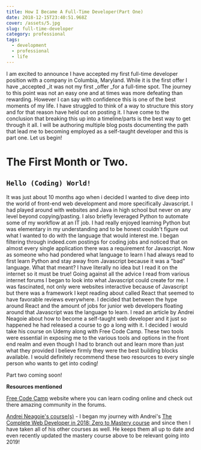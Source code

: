 ```yaml
---
title: How I Became A Full-Time Developer(Part One)
date: 2018-12-15T23:40:51.968Z
cover: /assets/5.jpg
slug: full-time-developer
category: professional
tags:
  - development
  - professional
  - life
---
```

I am excited to announce I have accepted my first full-time developer position with a company in Columbia, Maryland. While it is the first offer I have _accepted _it was not my first _offer _for a full-time spot. The journey to this point was not an easy one and at times was more defeating than rewarding. However I can say with confidence this is one of the best moments of my life. I have struggled to think of a way to structure this story and for that reason have held out on posting it. I have come to the conclusion that breaking this up into a timeline/parts is the best way to get through it all. I will be authoring multiple blog posts documenting the path that lead me to becoming employed as a self-taught developer and this is part one. Let us begin!

# The First Month or Two.

## `Hello (Coding) World!`

It was just about 10 months ago when i decided I wanted to dive deep into the world of front-end web development and more specifically Javascript. I had played around with websites and Java in high school but never on any level beyond copying/pasting. I also briefly leveraged Python to automate some of my workflow at an IT job. I had really enjoyed learning Python but was elementary in my understanding and to be honest couldn't figure out what I wanted to do with the language that would interest me. I began filtering through indeed.com postings for coding jobs and noticed that on almost every single application there was a requirement for Javascript. Now as someone who had pondered what language to learn I had always read to first learn Python and stay away from Javascript because it was a "bad" language. What that meant? I have literally no idea but I read it on the internet so it must be true! Going against all the advice I read from various internet forums I began to look into what Javascript could create for me. I was fascinated, not only were websites interactive because of Javascript but there was a framework I kept reading about called React that seemed to have favorable reviews everywhere. I decided that between the hype around React and the amount of jobs for junior web developers floating around that Javascript was the language to learn. I read an article by Andrei Neagoie about how to become a self-taught web developer and it just so happened he had released a course to go a long with it. I decided I would take his course on Udemy along with Free Code Camp. These two tools were essential in exposing me to the various tools and options in the front end realm and even though I had to branch out and learn more than just what they provided I believe firmly they were the best building blocks available. I would definitely recommend these two resources to every single person who wants to get into coding!

Part two coming soon!

**Resources mentioned**

[Free Code Camp](https://www.freecodecamp.org/?ref=mn) website where you can learn coding online and check out there amazing community in the forums.

[Andrei Neagoie's course(s)](https://www.udemy.com/user/andrei-neagoie/) - I began my journey with Andrei's [The Complete Web Developer in 2018: Zero to Mastery course](https://www.udemy.com/the-complete-web-developer-zero-to-mastery/) and since then I have taken all of his other courses as well. He keeps them all up to date and even recently updated the mastery course above to be relevant going into 2019!
